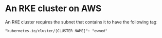 ﻿# An RKE cluster on AWS

An RKE cluster requires the subnet that contains it to have the following tag:

```
"kubernetes.io/cluster/[CLUSTER NAME]": "owned"
```
